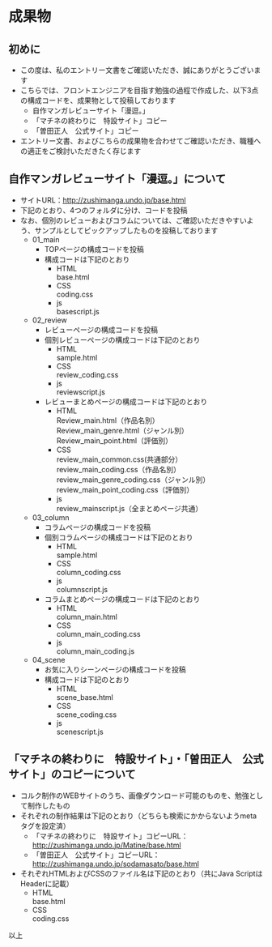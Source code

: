# 成果物

## 初めに
* この度は、私のエントリー文書をご確認いただき、誠にありがとうございます  
* こちらでは、フロントエンジニアを目指す勉強の過程で作成した、以下3点の構成コードを、成果物として投稿しております  　
	* 自作マンガレビューサイト「漫逗。」  
	* 「マチネの終わりに　特設サイト」コピー  
	* 「曽田正人　公式サイト」コピー  
* エントリー文書、およびこちらの成果物を合わせてご確認いただき、職種への適正をご検討いただきたく存じます  

## 自作マンガレビューサイト「漫逗。」について  
* サイトURL：http://zushimanga.undo.jp/base.html  
* 下記のとおり、4つのフォルダに分け、コードを投稿  
* なお、個別のレビューおよびコラムについては、ご確認いただきやすいよう、サンプルとしてピックアップしたものを投稿しております  
	* 01_main  
		* TOPページの構成コードを投稿  
		* 構成コードは下記のとおり  
			* HTML  
					base.html  
			* CSS  
					coding.css  
			* js  
					basescript.js  
	* 02_review  
		* レビューページの構成コードを投稿  
		* 個別レビューページの構成コードは下記のとおり
			* HTML  
					sample.html  
			* CSS  
					review_coding.css  
			* js  
					reviewscript.js
		* レビューまとめページの構成コードは下記のとおり  
			* HTML  
					Review_main.html（作品名別）  
					Review_main_genre.html（ジャンル別）  
					Review_main_point.html（評価別）  
			* CSS  
					review_main_common.css(共通部分）  
					review_main_coding.css（作品名別）  
					review_main_genre_coding.css（ジャンル別）  
					review_main_point_coding.css（評価別）  
			* js  
					review_mainscript.js（全まとめページ共通）  
	* 03_column  
		* コラムページの構成コードを投稿  
		* 個別コラムページの構成コードは下記のとおり  
			* HTML  
					sample.html  
			* CSS  
					column_coding.css  
			* js  
					columnscript.js  
		* コラムまとめページの構成コードは下記のとおり  
			* HTML  
					column_main.html  
			* CSS  
					column_main_coding.css  
			* js  
					column_main_coding.js  
	* 04_scene  
		* お気に入りシーンページの構成コードを投稿  
		* 構成コードは下記のとおり  
			* HTML  
					scene_base.html  
			* CSS  
					scene_coding.css  
			* js  
					scenescript.js  

## 「マチネの終わりに　特設サイト」・「曽田正人　公式サイト」のコピーについて  
* コルク制作のWEBサイトのうち、画像ダウンロード可能のものを、勉強として制作したもの  
* それぞれの制作結果は下記のとおり（どちらも検索にかからないようmetaタグを設定済）  
	* 「マチネの終わりに　特設サイト」コピーURL：http://zushimanga.undo.jp/Matine/base.html  
	* 「曽田正人　公式サイト」コピーURL：http://zushimanga.undo.jp/sodamasato/base.html  
* それぞれHTMLおよびCSSのファイル名は下記のとおり（共にJava ScriptはHeaderに記載）  
	* HTML  
			base.html  
	* CSS  
			coding.css  
  
	
以上
